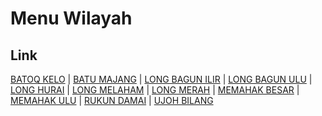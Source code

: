 # Menu Wilayah

## Link

[BATOQ KELO](https://github.com/gigit-pemilu/pemilu-2024-64-kalimantan-timur/tree/main/pilpres/hitung-suara/sub/64-kalimantan-timur/sub/11-mahakam-ulu/sub/01-long-bagun/sub/2009-batoq-kelo)
 | 
[BATU MAJANG](https://github.com/gigit-pemilu/pemilu-2024-64-kalimantan-timur/tree/main/pilpres/hitung-suara/sub/64-kalimantan-timur/sub/11-mahakam-ulu/sub/01-long-bagun/sub/2005-batu-majang)
 | 
[LONG BAGUN ILIR](https://github.com/gigit-pemilu/pemilu-2024-64-kalimantan-timur/tree/main/pilpres/hitung-suara/sub/64-kalimantan-timur/sub/11-mahakam-ulu/sub/01-long-bagun/sub/2007-long-bagun-ilir)
 | 
[LONG BAGUN ULU](https://github.com/gigit-pemilu/pemilu-2024-64-kalimantan-timur/tree/main/pilpres/hitung-suara/sub/64-kalimantan-timur/sub/11-mahakam-ulu/sub/01-long-bagun/sub/2008-long-bagun-ulu)
 | 
[LONG HURAI](https://github.com/gigit-pemilu/pemilu-2024-64-kalimantan-timur/tree/main/pilpres/hitung-suara/sub/64-kalimantan-timur/sub/11-mahakam-ulu/sub/01-long-bagun/sub/2001-long-hurai)
 | 
[LONG MELAHAM](https://github.com/gigit-pemilu/pemilu-2024-64-kalimantan-timur/tree/main/pilpres/hitung-suara/sub/64-kalimantan-timur/sub/11-mahakam-ulu/sub/01-long-bagun/sub/2002-long-melaham)
 | 
[LONG MERAH](https://github.com/gigit-pemilu/pemilu-2024-64-kalimantan-timur/tree/main/pilpres/hitung-suara/sub/64-kalimantan-timur/sub/11-mahakam-ulu/sub/01-long-bagun/sub/2010-long-merah)
 | 
[MEMAHAK BESAR](https://github.com/gigit-pemilu/pemilu-2024-64-kalimantan-timur/tree/main/pilpres/hitung-suara/sub/64-kalimantan-timur/sub/11-mahakam-ulu/sub/01-long-bagun/sub/2003-memahak-besar)
 | 
[MEMAHAK ULU](https://github.com/gigit-pemilu/pemilu-2024-64-kalimantan-timur/tree/main/pilpres/hitung-suara/sub/64-kalimantan-timur/sub/11-mahakam-ulu/sub/01-long-bagun/sub/2004-memahak-ulu)
 | 
[RUKUN DAMAI](https://github.com/gigit-pemilu/pemilu-2024-64-kalimantan-timur/tree/main/pilpres/hitung-suara/sub/64-kalimantan-timur/sub/11-mahakam-ulu/sub/01-long-bagun/sub/2011-rukun-damai)
 | 
[UJOH BILANG](https://github.com/gigit-pemilu/pemilu-2024-64-kalimantan-timur/tree/main/pilpres/hitung-suara/sub/64-kalimantan-timur/sub/11-mahakam-ulu/sub/01-long-bagun/sub/2006-ujoh-bilang)


